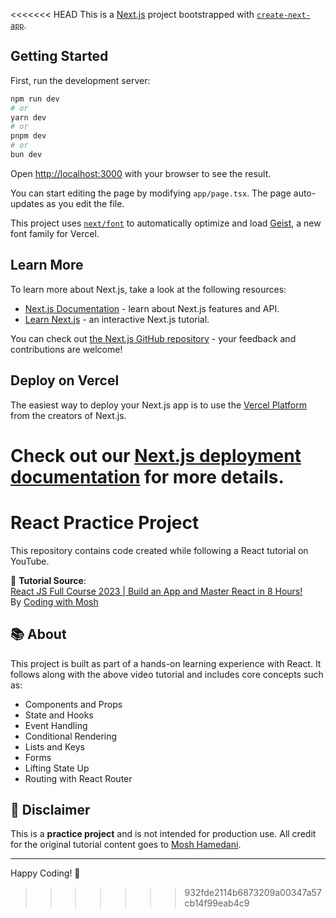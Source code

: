 <<<<<<< HEAD
This is a [Next.js](https://nextjs.org) project bootstrapped with [`create-next-app`](https://nextjs.org/docs/app/api-reference/cli/create-next-app).

## Getting Started

First, run the development server:

```bash
npm run dev
# or
yarn dev
# or
pnpm dev
# or
bun dev
```

Open [http://localhost:3000](http://localhost:3000) with your browser to see the result.

You can start editing the page by modifying `app/page.tsx`. The page auto-updates as you edit the file.

This project uses [`next/font`](https://nextjs.org/docs/app/building-your-application/optimizing/fonts) to automatically optimize and load [Geist](https://vercel.com/font), a new font family for Vercel.

## Learn More

To learn more about Next.js, take a look at the following resources:

- [Next.js Documentation](https://nextjs.org/docs) - learn about Next.js features and API.
- [Learn Next.js](https://nextjs.org/learn) - an interactive Next.js tutorial.

You can check out [the Next.js GitHub repository](https://github.com/vercel/next.js) - your feedback and contributions are welcome!

## Deploy on Vercel

The easiest way to deploy your Next.js app is to use the [Vercel Platform](https://vercel.com/new?utm_medium=default-template&filter=next.js&utm_source=create-next-app&utm_campaign=create-next-app-readme) from the creators of Next.js.

Check out our [Next.js deployment documentation](https://nextjs.org/docs/app/building-your-application/deploying) for more details.
=======
# React Practice Project

This repository contains code created while following a React tutorial on YouTube.

🎥 **Tutorial Source**:  
[React JS Full Course 2023 | Build an App and Master React in 8 Hours!](https://www.youtube.com/watch?v=kiCH27qsNL8&t=8149s)  
By [Coding with Mosh](https://www.youtube.com/@programmingwithmosh)

## 📚 About

This project is built as part of a hands-on learning experience with React. It follows along with the above video tutorial and includes core concepts such as:

- Components and Props
- State and Hooks
- Event Handling
- Conditional Rendering
- Lists and Keys
- Forms
- Lifting State Up
- Routing with React Router

## 🚧 Disclaimer

This is a **practice project** and is not intended for production use. All credit for the original tutorial content goes to [Mosh Hamedani](https://www.youtube.com/@programmingwithmosh).

---

Happy Coding! 🎉
>>>>>>> 932fde2114b6873209a00347a57cb14f99eab4c9
